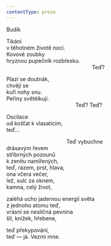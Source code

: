 ```yaml
---
contentType: prose
---
```


Budík

Tikání  
v těhotném životě noci.  
Kovové zoubky  
hryznou pupečník rozbřesku.  
                                                         Teď?

  

Plazí se doutnák,  
chvějí se  
kuří nohy snu.  
Peřiny světélkují.  
                                              Teď? Teď?

  

Oscilace  
od košťat k vlasaticím,  
teď…

  

                                        Teď vybuchne  
drásavým řevem  
stříbrných pozounů  
k zenitu namířených,  
teď, rázem, prst, hlava,  
ona včera večer,  
lež, sulc za oknem,  
kamna, celý život,

  

zaléhá ucho jadernou energií světa  
z jednoho atomu teď,  
vrásní se nesličná pevnina  
šlí, knížek, hřebene,

  

teď překypování,  
teď — já. Vezmi mne.
